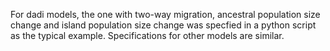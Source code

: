 For dadi models, the one with two-way migration, ancestral population size change and island population size change was specfied in a python script as the typical example. Specifications for other models are similar.
